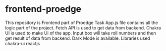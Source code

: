 # frontend-proedge
This repository is Frontend part of Proedge Task App.js file contains all the logic part of the project. Fetch API is used to get data from backend. Chakra UI is used to make UI of the app. Input box will take roll numbers and then get result of data from backend. Dark Mode is available.
Libraries used
chakra-ui
reactjs
